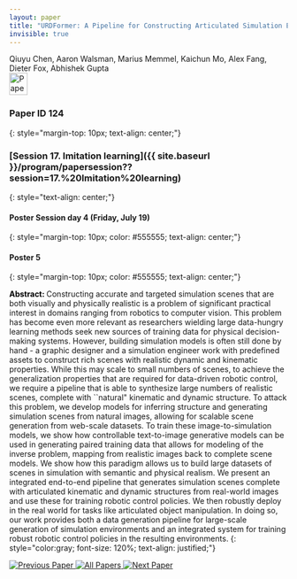 ```yaml
---
layout: paper
title: "URDFormer: A Pipeline for Constructing Articulated Simulation Environments from Real-World Images"
invisible: true
---
```

<div class="paper-authors">
<div class="paper-author-box">
    <div class="paper-author-name">Qiuyu Chen, Aaron Walsman, Marius Memmel, Kaichun Mo, Alex Fang, Dieter Fox, Abhishek Gupta</div>
    <div class="paper-author-uni"></div>
</div>

</div><div class="paper-pdf">
<div> <a href="http://www.roboticsproceedings.org/rss19/p124.pdf"><img src="{{ site.baseurl }}/images/paper_link.png" alt="Paper Website" width = "33"  height = "40"/></a> </div>
</div>

### Paper ID 124
{: style="margin-top: 10px; text-align: center;"}

### [Session 17. Imitation learning]({{ site.baseurl }}/program/papersession??session=17.%20Imitation%20learning)
{: style="text-align: center;"}

#### Poster Session day 4 (Friday, July 19)
{: style="margin-top: 10px; color: #555555; text-align: center;"}

#### Poster 5
{: style="margin-top: 10px; color: #555555; text-align: center;"}

<b style="color: black;">Abstract: </b>Constructing accurate and targeted simulation scenes that are both visually and physically realistic is a problem of significant practical interest in domains ranging from robotics to computer vision. This problem has become even more relevant as researchers wielding large data-hungry learning methods seek new sources of training data for physical decision-making systems. However, building simulation models is often still done by hand - a graphic designer and a simulation engineer work with predefined assets to construct rich scenes with realistic dynamic and kinematic properties. While this may scale to small numbers of scenes, to achieve the generalization properties that are required for data-driven robotic control, we require a pipeline that is able to synthesize large numbers of realistic scenes, complete with ``natural" kinematic and dynamic structure. To attack this problem, we develop models for inferring structure and generating simulation scenes from natural images, allowing for scalable scene generation from web-scale datasets. To train these image-to-simulation models, we show how controllable text-to-image generative models can be used in generating paired training data that allows for modeling of the inverse problem, mapping from realistic images back to complete scene models. We show how this paradigm allows us to build large datasets of scenes in simulation with semantic and physical realism. We present an integrated end-to-end pipeline that generates simulation scenes complete with articulated kinematic and dynamic structures from real-world images and use these for training robotic control policies. We then robustly deploy in the real world for tasks like articulated object manipulation. In doing so, our work provides both a data generation pipeline for large-scale generation of simulation environments and an integrated system for training robust robotic control policies in the resulting environments.
{: style="color:gray; font-size: 120%; text-align: justified;"}


<div class="paper-menu">
<a href="{{ site.baseurl }}/program/papers/123/"> <img src="{{ site.baseurl }}/images/previous_paper_icon.png" alt="Previous Paper" title="Previous Paper"/> </a>
<a href="{{ site.baseurl }}/program/papers"><img src="{{ site.baseurl }}/images/overview_icon.png" alt="All Papers" title="All Papers"/> </a>
<a href="{{ site.baseurl }}/program/papers/125/"> <img src="{{ site.baseurl }}/images/next_paper_icon.png" alt="Next Paper" title="Next Paper"/> </a>

</div>
